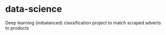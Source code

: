 # data-science
Deep learning (imbalanced) classification project to match scraped adverts to products
